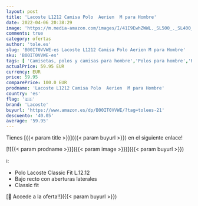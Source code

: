 ```yaml
---
layout: post
title: 'Lacoste L1212 Camisa Polo  Aerien  M para Hombre'
date: 2022-04-06 20:38:29
image: 'https://m.media-amazon.com/images/I/41I9EwhZWWL._SL500_._SL400_.jpg'
comments: true
category: ofertas
author: 'tole.es'
slug: 'B00IT0VVWE-es Lacoste L1212 Camisa Polo Aerien M para Hombre'
sku: 'B00IT0VVWE-es'
tags: [ 'Camisetas, polos y camisas para hombre','Polos para hombre','Ropa','Ropa para hombre','camisa','lacoste', ]
actualPrice: 59.95 EUR
currency: EUR
price: 59.95
comparePrice: 100.0 EUR
prodname: 'Lacoste L1212 Camisa Polo  Aerien  M para Hombre'
country: 'es'
flag: '🇪🇸'
brand: 'Lacoste'
buyurl: 'https://www.amazon.es/dp/B00IT0VVWE/?tag=tolees-21'
descuento: '40.05'
average: '59.95'
---
```


Tienes [{{< param title >}}]({{< param buyurl >}}) en el siguiente enlace!

[![{{< param prodname >}}]({{< param image >}})]({{< param buyurl >}})

ℹ️:

- Polo Lacoste Classic Fit L.12.12
- Bajo recto con aberturas laterales
- Classic fit

[🛒 Accede a la oferta!!]({{< param buyurl >}})
